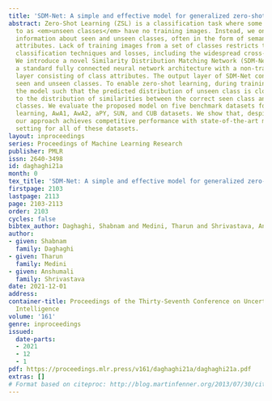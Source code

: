 ```yaml
---
title: 'SDM-Net: A simple and effective model for generalized zero-shot learning'
abstract: Zero-Shot Learning (ZSL) is a classification task where some classes referred
  to as <em>unseen classes</em> have no training images. Instead, we only have side
  information about seen and unseen classes, often in the form of semantic or descriptive
  attributes. Lack of training images from a set of classes restricts the use of standard
  classification techniques and losses, including the widespread cross-entropy loss.
  We introduce a novel Similarity Distribution Matching Network (SDM-Net) which is
  a standard fully connected neural network architecture with a non-trainable penultimate
  layer consisting of class attributes. The output layer of SDM-Net consists of both
  seen and unseen classes. To enable zero-shot learning, during training, we regularize
  the model such that the predicted distribution of unseen class is close in KL divergence
  to the distribution of similarities between the correct seen class and all the unseen
  classes. We evaluate the proposed model on five benchmark datasets for zero-shot
  learning, AwA1, AwA2, aPY, SUN, and CUB datasets. We show that, despite the simplicity,
  our approach achieves competitive performance with state-of-the-art methods in Generalized-ZSL
  setting for all of these datasets.
layout: inproceedings
series: Proceedings of Machine Learning Research
publisher: PMLR
issn: 2640-3498
id: daghaghi21a
month: 0
tex_title: 'SDM-Net: A simple and effective model for generalized zero-shot learning'
firstpage: 2103
lastpage: 2113
page: 2103-2113
order: 2103
cycles: false
bibtex_author: Daghaghi, Shabnam and Medini, Tharun and Shrivastava, Anshumali
author:
- given: Shabnam
  family: Daghaghi
- given: Tharun
  family: Medini
- given: Anshumali
  family: Shrivastava
date: 2021-12-01
address:
container-title: Proceedings of the Thirty-Seventh Conference on Uncertainty in Artificial
  Intelligence
volume: '161'
genre: inproceedings
issued:
  date-parts:
  - 2021
  - 12
  - 1
pdf: https://proceedings.mlr.press/v161/daghaghi21a/daghaghi21a.pdf
extras: []
# Format based on citeproc: http://blog.martinfenner.org/2013/07/30/citeproc-yaml-for-bibliographies/
---
```

